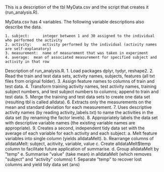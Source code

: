 This is a description of the tbl MyData.csv and the script that creates it (run_analysis.R).


MyData.csv has 4 variables.  The following variable descriptions also describe the data.

	1. subject: 	 integer between 1 and 30 assigned to the individual who performed the activity 
	2. activity: 	 activity performed by the individual (activity names are self-explanatory)
	3. measurement:	 name of measurement that was taken in experiment
	4. average:	 mean of associated measurement for specified subject and activity in that row


Description of run_analysis.R. 
	1. Load packages dplyr, tydyr, reshape2.
	2. Read the train and test data sets, activity names, subjects, features (all txt files from original folder).
	3. Assign feature names to columns of train and test data.
	4. Transform training activity names, test activity names, training subject numbers, and test subject numbers to columns; 
	   append to train and test data.
	5. Merge the training and test data sets to create one data set (resulting tbl is called alldata).
	6. Extracts only the measurements on the mean and standard deviation for each measurement.
	7. Uses descriptive activity names (by reading activity_labels.txt) to name the activities in the data set (by renaming the factor levels).
	8. Appropriately labels the data set with descriptive variable names (the existing variable names are appropriate).
	9. Creates a second, independent tidy data set with the average of each variable for each activity and each subject:
		a. Melt feature variables into single column (yields alldataMelt).
		b. Rearrange columns of alldataMelt: subject, acitivity, variable, value
		c. Create alldataMelt$temp column to facilitate future application of summarise.
		d. Group alldataMelt by "temp"
		e. Summarise "value" (take mean) in alldataMelt (which removes "subject" and "activity" columns)
		f. Separate "temp" to recover lost columns and yield tidy data set (ans)